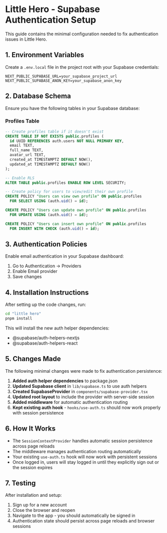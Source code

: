 # Little Hero - Supabase Authentication Setup

This guide contains the minimal configuration needed to fix authentication issues in Little Hero.

## 1. Environment Variables

Create a `.env.local` file in the project root with your Supabase credentials:

```
NEXT_PUBLIC_SUPABASE_URL=your_supabase_project_url
NEXT_PUBLIC_SUPABASE_ANON_KEY=your_supabase_anon_key
```

## 2. Database Schema

Ensure you have the following tables in your Supabase database:

### Profiles Table

```sql
-- Create profiles table if it doesn't exist
CREATE TABLE IF NOT EXISTS public.profiles (
  id UUID REFERENCES auth.users NOT NULL PRIMARY KEY,
  email TEXT,
  full_name TEXT,
  avatar_url TEXT,
  created_at TIMESTAMPTZ DEFAULT NOW(),
  updated_at TIMESTAMPTZ DEFAULT NOW()
);

-- Enable RLS
ALTER TABLE public.profiles ENABLE ROW LEVEL SECURITY;

-- Create policy for users to view/edit their own profile
CREATE POLICY "Users can view own profile" ON public.profiles
  FOR SELECT USING (auth.uid() = id);

CREATE POLICY "Users can update own profile" ON public.profiles
  FOR UPDATE USING (auth.uid() = id);

CREATE POLICY "Users can insert own profile" ON public.profiles
  FOR INSERT WITH CHECK (auth.uid() = id);
```

## 3. Authentication Policies

Enable email authentication in your Supabase dashboard:

1. Go to Authentication → Providers
2. Enable Email provider
3. Save changes

## 4. Installation Instructions

After setting up the code changes, run:

```bash
cd "little hero"
pnpm install
```

This will install the new auth helper dependencies:

- @supabase/auth-helpers-nextjs
- @supabase/auth-helpers-react

## 5. Changes Made

The following minimal changes were made to fix authentication persistence:

1. **Added auth helper dependencies** to package.json
2. **Updated Supabase client** in `lib/supabase.ts` to use auth helpers
3. **Created SupabaseProvider** in `components/supabase-provider.tsx`
4. **Updated root layout** to include the provider with server-side session
5. **Added middleware** for automatic authentication routing
6. **Kept existing auth hook** - `hooks/use-auth.ts` should now work properly with session persistence

## 6. How It Works

- The `SessionContextProvider` handles automatic session persistence across page reloads
- The middleware manages authentication routing automatically
- Your existing `use-auth.ts` hook will now work with persistent sessions
- Once logged in, users will stay logged in until they explicitly sign out or the session expires

## 7. Testing

After installation and setup:

1. Sign up for a new account
2. Close the browser and reopen
3. Navigate to the app - you should automatically be signed in
4. Authentication state should persist across page reloads and browser sessions
